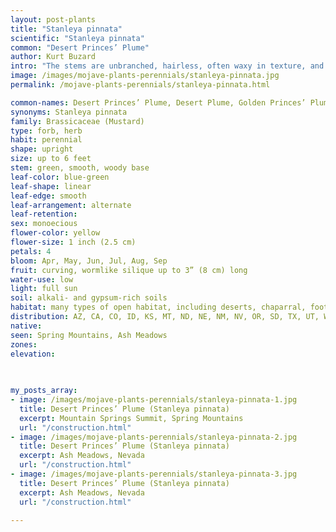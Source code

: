 ```yaml
---
layout: post-plants
title: "Stanleya pinnata"
scientific: "Stanleya pinnata"
common: "Desert Princes’ Plume"
author: Kurt Buzard
intro: "The stems are unbranched, hairless, often waxy in texture, and have woody bases. The leaves have fleshy blades up to 0.5 in (15 cm) long by 0.25 in (5 cm) wide which are divided into several long, narrow lobes. The blades are borne on petioles. The top of the stem is occupied by a long inflorescence which is a dense raceme of many flowers. Each flower has four narrow yellowish sepals which open to reveal four bright yellow petals each up to 1 in (2 cm) long. The stamens protruding from the flower’s center may approach 1 in (3 cm) in length. Some of the plant’s amino acids use selenium from the soil in place of sulfur, making it highly toxic to animals."
image: /images/mojave-plants-perennials/stanleya-pinnata.jpg
permalink: /mojave-plants-perennials/stanleya-pinnata.html

common-names: Desert Princes’ Plume, Desert Plume, Golden Princes’ Plume, Golden Desert Plume, Sentinel Of The Plains
synonyms: Stanleya pinnata
family: Brassicaceae (Mustard)
type: forb, herb
habit: perennial
shape: upright
size: up to 6 feet
stem: green, smooth, woody base
leaf-color: blue-green
leaf-shape: linear
leaf-edge: smooth
leaf-arrangement: alternate
leaf-retention: 
sex: monoecious
flower-color: yellow
flower-size: 1 inch (2.5 cm)
petals: 4
bloom: Apr, May, Jun, Jul, Aug, Sep
fruit: curving, wormlike silique up to 3” (8 cm) long
water-use: low
light: full sun
soil: alkali- and gypsum-rich soils
habitat: many types of open habitat, including deserts, chaparral, foothills, rocky cliffs, sagebrush, and prairie
distribution: AZ, CA, CO, ID, KS, MT, ND, NE, NM, NV, OR, SD, TX, UT, WY
native: 
seen: Spring Mountains, Ash Meadows
zones: 
elevation: 
 
   

my_posts_array:
- image: /images/mojave-plants-perennials/stanleya-pinnata-1.jpg
  title: Desert Princes’ Plume (Stanleya pinnata)
  excerpt: Mountain Springs Summit, Spring Mountains
  url: "/construction.html"
- image: /images/mojave-plants-perennials/stanleya-pinnata-2.jpg
  title: Desert Princes’ Plume (Stanleya pinnata)
  excerpt: Ash Meadows, Nevada
  url: "/construction.html"
- image: /images/mojave-plants-perennials/stanleya-pinnata-3.jpg
  title: Desert Princes’ Plume (Stanleya pinnata)
  excerpt: Ash Meadows, Nevada
  url: "/construction.html"
 
---
```

  
  
 <p></p>
  